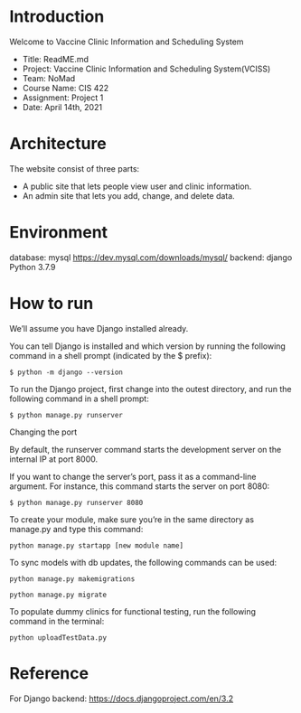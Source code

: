# Introduction

Welcome to Vaccine Clinic Information and Scheduling System

* Title: ReadME.md
* Project: Vaccine Clinic Information and Scheduling System(VCISS)
* Team: NoMad
* Course Name: CIS 422
* Assignment: Project 1
* Date: April 14th, 2021

# Architecture

The website consist of three parts:

* A public site that lets people view user and clinic information.
* An admin site that lets you add, change, and delete data.

# Environment

database: mysql https://dev.mysql.com/downloads/mysql/
backend: django Python 3.7.9

# How to run

We’ll assume you have Django installed already.

You can tell Django is installed and which version by running the following command in a shell prompt (indicated by the
$ prefix):

`$ python -m django --version`

To run the Django project, first change into the outest directory, and run the following command in a shell prompt:

`$ python manage.py runserver `

Changing the port

By default, the runserver command starts the development server on the internal IP at port 8000.

If you want to change the server’s port, pass it as a command-line argument. For instance, this command starts the
server on port 8080:

`$ python manage.py runserver 8080`

To create your module, make sure you’re in the same directory as manage.py and type this command:

`python manage.py startapp [new module name]`

To sync models with db updates, the following commands can be used:

`python manage.py makemigrations`

` python manage.py migrate `

To populate dummy clinics for functional testing, run the following command in the terminal:

` python uploadTestData.py `

# Reference

For Django backend: https://docs.djangoproject.com/en/3.2

